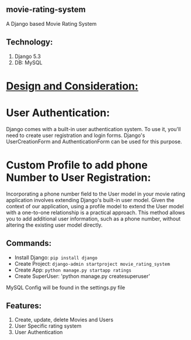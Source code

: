 ## movie-rating-system
A Django based Movie Rating System

## Technology:
1. Django 5.3
2. DB: MySQL

# <u>Design and Consideration:</u>

# User Authentication:
Django comes with a built-in user authentication system. To use it, you'll need to create user registration and login forms. Django's UserCreationForm and AuthenticationForm can be used for this purpose.

# Custom Profile to add phone Number to User Registration:

Incorporating a phone number field to the User model in your movie rating application involves extending Django's built-in user model. Given the context of our application, using a profile model to extend the User model with a one-to-one relationship is a practical approach. This method allows you to add additional user information, such as a phone number, without altering the existing user model directly.

## Commands:
* Install Django:
`pip install django
`
* Create Project:
  `django-admin startproject movie_rating_system
`
* Create App:
`python manage.py startapp ratings
`
* Create SuperUser:
  'python manage.py createsuperuser'

MySQL Config will be found in the settings.py file

## Features:
1. Create, update, delete Movies and Users
2. User Specific rating system
3. User Authentication
